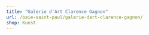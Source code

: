 ```yaml
---
title: "Galerie d'Art Clarence Gagnon"
url: /baie-saint-paul/galerie-dart-clarence-gagnon/
shop: Kunst
---
```

